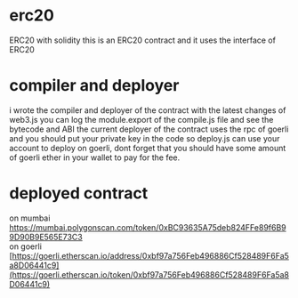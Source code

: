 # erc20
ERC20 with solidity
this is an ERC20 contract and it uses the interface of ERC20
# compiler and deployer
i wrote the compiler and deployer of the contract with the latest changes of web3.js
you can log the module.export of the compile.js file and see the bytecode and ABI
the current deployer of the contract uses the rpc of goerli and you should put your private key in the code so deploy.js can use your account to deploy on goerli, dont forget that you should have some amount of goerli ether in your wallet to pay for the fee.
# deployed contract
on mumbai https://mumbai.polygonscan.com/token/0xBC93635A75deb824FFe89f6B99D90B9E565E73C3<br>
on goerli [https://goerli.etherscan.io/address/0xbf97a756Feb496886Cf528489F6Fa5a8D06441c9](https://goerli.etherscan.io/token/0xbf97a756Feb496886Cf528489F6Fa5a8D06441c9)
